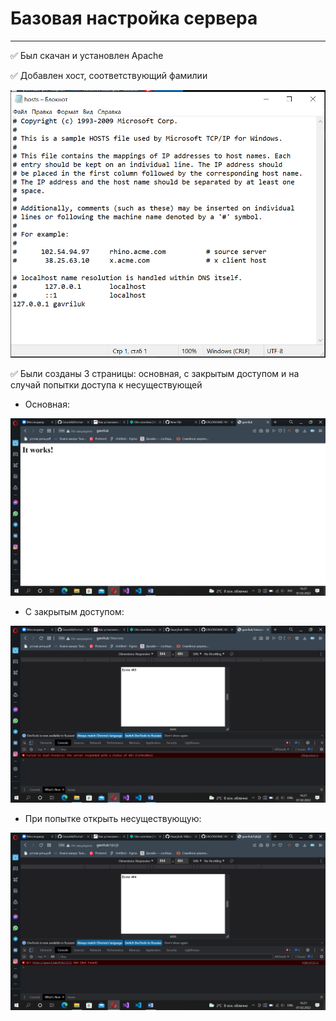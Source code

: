 # Базовая настройка сервера
___________________________
:white_check_mark: Был скачан и установлен Apache

:white_check_mark: Добавлен хост, соответствующий фамилии

![](1.png)

:white_check_mark: Были созданы 3 страницы: основная, с закрытым доступом и на случай попытки доступа к несуществующей

* Основная:

![](2.png)

* С закрытым доступом:

![](3.png)

* При попытке открыть несуществующую:

![](4.png)
